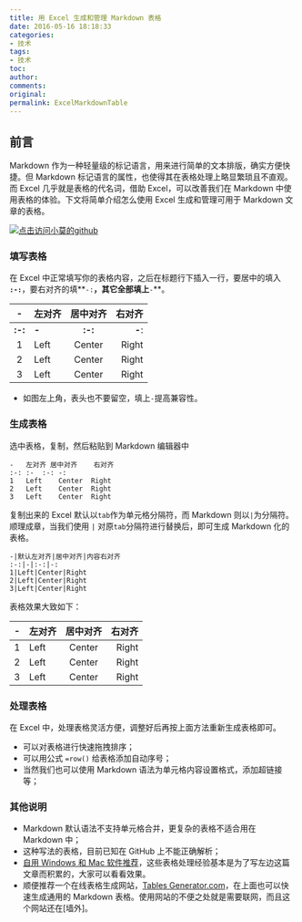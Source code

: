 ```yaml
---
title: 用 Excel 生成和管理 Markdown 表格
date: 2016-05-16 18:18:33
categories:
- 技术
tags:
- 技术
toc:
author:
comments:
original:
permalink: ExcelMarkdownTable
---
```


<h2 id="intro">前言</h2>Markdown 作为一种轻量级的标记语言，用来进行简单的文本排版，确实方便快捷。但 Markdown 标记语言的属性，也使得其在表格处理上略显繁琐且不直观。而 Excel 几乎就是表格的代名词，借助 Excel，可以改善我们在 Markdown 中使用表格的体验。下文将简单介绍怎么使用 Excel 生成和管理可用于 Markdown 文章的表格。

<!-- more -->
[![点击访问小莫的github](http://xiaomo.info/static/images/markdown.png)](https://github.com/qq83387856)
### 填写表格
在 Excel 中正常填写你的表格内容，之后在标题行下插入一行，要居中的填入 **`:-:`**，要右对齐的填**`-:`**，其它全部填上**`-`**。

-|左对齐|居中对齐|右对齐
:-:|-|:-:|-:
**:-:**|**-**|**:-:**|**-**:
1|Left|Center|Right
2|Left|Center|Right
3|Left|Center|Right
- 如图左上角，表头也不要留空，填上`-`提高兼容性。


### 生成表格
选中表格，复制，然后粘贴到 Markdown 编辑器中

```
-	左对齐	居中对齐	右对齐
:-:	:-	:-:	-:
1	Left	Center	Right
2	Left	Center	Right
3	Left	Center	Right
```

复制出来的 Excel 默认以`tab`作为单元格分隔符，而 Markdown 则以`|`为分隔符。顺理成章，当我们使用 `|` 对原`tab`分隔符进行替换后，即可生成 Markdown 化的表格。

```
-|默认左对齐|居中对齐|内容右对齐
:-:|-|:-:|-:
1|Left|Center|Right
2|Left|Center|Right
3|Left|Center|Right
```

表格效果大致如下：

-|左对齐|居中对齐|右对齐
:-:|-|:-:|-:
1|Left|Center|Right
2|Left|Center|Right
3|Left|Center|Right


### 处理表格
在 Excel 中，处理表格灵活方便，调整好后再按上面方法重新生成表格即可。

- 可以对表格进行快速拖拽排序；
- 可以用公式 `=row()` 给表格添加自动序号；
- 当然我们也可以使用 Markdown 语法为单元格内容设置格式，添加超链接等；


### 其他说明

- Markdown 默认语法不支持单元格合并，更复杂的表格不适合用在 Markdown 中；
- 这种写法的表格，目前已知在 GitHub 上不能正确解析；
- [自用 Windows 和 Mac 软件推荐](/2015/09/20/windows-mac-software/)，这些表格处理经验基本是为了写左边这篇文章而积累的，大家可以看看效果。
- 顺便推荐一个在线表格生成网站，[Tables Generator.com](http://www.tablesgenerator.com/markdown_tables)，在上面也可以快速生成通用的 Markdown 表格。使用网站的不便之处就是需要联网，而且这个网站还在[墙外]。

